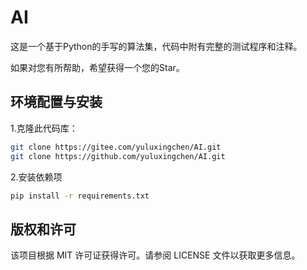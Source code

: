# AI

这是一个基于Python的手写的算法集，代码中附有完整的测试程序和注释。

如果对您有所帮助，希望获得一个您的Star。

## 环境配置与安装

1.克隆此代码库：

```bash
git clone https://gitee.com/yuluxingchen/AI.git
git clone https://github.com/yuluxingchen/AI.git
```

2.安装依赖项

```bash
pip install -r requirements.txt
```

## 版权和许可

该项目根据 MIT 许可证获得许可。请参阅 LICENSE 文件以获取更多信息。